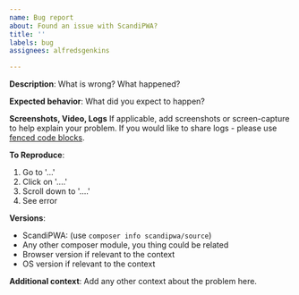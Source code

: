 ```yaml
---
name: Bug report
about: Found an issue with ScandiPWA?
title: ''
labels: bug
assignees: alfredsgenkins

---
```


**Description**:
What is wrong? What happened?

**Expected behavior**:
What did you expect to happen?

**Screenshots, Video, Logs**
If applicable, add screenshots or screen-capture to help explain your problem. If you would like to share logs - please use [fenced code blocks](https://help.github.com/en/github/writing-on-github/creating-and-highlighting-code-blocks).

**To Reproduce**:
1. Go to '...'
2. Click on '....'
3. Scroll down to '....'
4. See error

**Versions**:
- ScandiPWA: (use `composer info scandipwa/source`)
- Any other composer module, you thing could be related
- Browser version if relevant to the context
- OS version if relevant to the context

**Additional context**:
Add any other context about the problem here.
